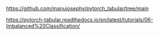 https://github.com/manujosephv/pytorch_tabular/tree/main


https://pytorch-tabular.readthedocs.io/en/latest/tutorials/06-Imbalanced%20Classification/
